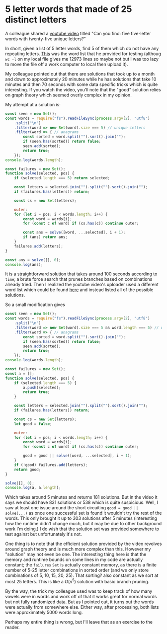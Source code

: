 # 5 letter words that made of 25 distinct letters

A colleague shared a [youtube video](https://www.youtube.com/watch?v=_-AfhLQfb6w)
titled "Can you find: five five-letter words with twenty-five unique letters?"

In short, given a list of 5 letter words, find 5 of them which do not have any repeating
letters. [This](https://gist.github.com/rei2hu/ffa463d49a67f1b20131a84e12fa0924)
was the word list that he provided for testing (althoug `wc -l` on my local file
gives me 12973 lines so maybe not but I was too lazy to move the file off a work
computer to local then upload it).

My colleague pointed out that there are solutions that took up to a month and down
to approximately 20 minutes while he has solutions that take 10 minutes and then
70 seconds with some data specific tricks which is quite interesting. If you watch
the video, you'll note that the "good" solution relies on graph theory which seemed
overly complex in my opinion.

My attempt at a solution is:

```js
const seen = new Set();
const words = require("fs").readFileSync(process.argv[2], "utf8")
    .split("\n")
    .filter(word => new Set(word).size === 5) // unique letters
    .filter(word => { // anagrams
        const sorted = word.split("").sort().join("");
        if (seen.has(sorted)) return false;
        seen.add(sorted);
        return true;
    });
console.log(words.length);

const failures = new Set();
function solve(selected, pos) {
    if (selected.length === 5) return selected;

    const letters = selected.join("").split("").sort().join("");
    if (failures.has(letters)) return;

    const cs = new Set(letters);

    outer:
    for (let i = pos; i < words.length; i++) {
        const word = words[i];
        for (const c of word) if (cs.has(c)) continue outer;

        const ans = solve([word, ...selected], i + 1);
        if (ans) return ans;
    }
    failures.add(letters);
}

const ans = solve([], 0);
console.log(ans);
```

It is a straightforward solution that takes around 100 seconds according to `time`;
a brute force search that prunes branches based on combinations already tried. Then
I realized the youtube video's uploader used a different word list which could be
found [here](https://raw.githubusercontent.com/dwyl/english-words/master/words_alpha.txt)
and instead listed all of the possible solutions.

So a small modification gives

```js
const seen = new Set();
const words = require("fs").readFileSync(process.argv[2], "utf8")
    .split("\n")
    .filter(word => new Set(word).size === 5 && word.length === 5) // unique letters
    .filter(word => { // anagrams
        const sorted = word.split("").sort().join("");
        if (seen.has(sorted)) return false;
        seen.add(sorted);
        return true;
    });
console.log(words.length);

const failures = new Set();
const a = [];
function solve(selected, pos) {
    if (selected.length === 5) {
        a.push(selected);
        return true;
    }

    const letters = selected.join("").split("").sort().join("");
    if (failures.has(letters)) return;

    const cs = new Set(letters);
    let good = false;

    outer:
    for (let i = pos; i < words.length; i++) {
        const word = words[i];
        for (const c of word) if (cs.has(c)) continue outer;

        good = good || solve([word, ...selected], i + 1);
    }
    if (!good) failures.add(letters);
    return good;
}

solve([], 0);
console.log(a, a.length);
```

Which takes around 5 minutes and returns 181 solutions. But in the video it says
we should have 831 solutions or 538 which is quite suspicious. Well, I saw at least
one issue around the short circuiting `good = good || solve(...)` as once one successful
set is found it wouldn't try the rest of the words. This only brought it up to 303
solutions after 5 minutes (interesting how the runtime didn't change much, but it
may be due to other background work I'm doing.) I do wish that the solution set
was provided somewhere to test against but unfortunately it's not.

One thing is to note that the efficient solution provided by the video revolves around
graph theory and is much more complex than this. However my "solution" may not even
be one. The interesting thing here is that the memory and runtime bounds on some
lines in my code are actually constant; the `failures` `Set` is actually constant
memory, as there is a finite number of 5-25 letter combinations in sorted order
(and we only store combinations of 5, 10, 15, 20, 25). That sorting? also constant
as we sort at most 25 letters. This is like a $O(n^5)$ solution with basic branch
pruning.

By the way, the trick my colleague used was to keep track of how many vowels were
in words and work off of that it works great for normal words but not fully randomized
data. But as I pointed out, it turns out the words were actually from somewhere else.
Either way, after processing, both lists were approximately 5000 words long.

Perhaps my entire thing is wrong, but I'll leave that as an exercise to the reader.
